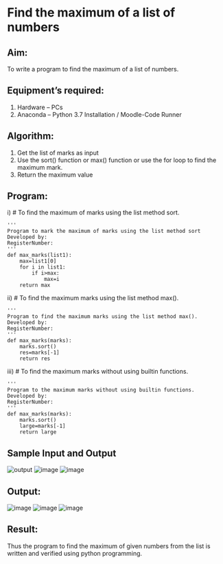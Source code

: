 # Find the maximum of a list of numbers
## Aim:
To write a program to find the maximum of a list of numbers.
## Equipment’s required:
1.	Hardware – PCs
2.	Anaconda – Python 3.7 Installation / Moodle-Code Runner
## Algorithm:
1.	Get the list of marks as input
2.	Use the sort() function or max() function or use the for loop to find the maximum mark.
3.	Return the maximum value
## Program:

i)	# To find the maximum of marks using the list method sort.
~~~
''' 
Program to mark the maximum of marks using the list method sort
Developed by: 
RegisterNumber: 
'''
def max_marks(list1):
    max=list1[0]
    for i in list1:
        if i>max:
            max=i
    return max
~~~

ii)	# To find the maximum marks using the list method max().
~~~
''' 
Program to find the maximum marks using the list method max().
Developed by: 
RegisterNumber: 
'''
def max_marks(marks):
    marks.sort()
    res=marks[-1]
    return res
~~~

iii) # To find the maximum marks without using builtin functions.
~~~
''' 
Program to the maximum marks without using builtin functions.
Developed by: 
RegisterNumber: 
'''
def max_marks(marks):
    marks.sort()
    large=marks[-1]
    return large
~~~
## Sample Input and Output
![output](./img/max_marks1.jpg) 
![image](https://github.com/RakshithaK11/FindMaximum/assets/139336455/c07dc36f-6d70-4359-870c-dbc201cdc26e)
![image](https://github.com/RakshithaK11/FindMaximum/assets/139336455/9563e446-c030-443c-89f2-1e74e44f5128)



## Output:
![image](https://github.com/RakshithaK11/FindMaximum/assets/139336455/d55cdcc1-d1f3-40c4-b4cd-87fa1cd5dcd4)
![image](https://github.com/RakshithaK11/FindMaximum/assets/139336455/fca50fa6-e14f-495a-ab0b-fe8f9690007e)
![image](https://github.com/RakshithaK11/FindMaximum/assets/139336455/cdde46b9-4ab0-4c01-a570-10adcfdc151c)







## Result:
Thus the program to find the maximum of given numbers from the list is written and verified using python programming.
